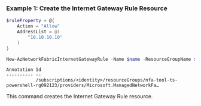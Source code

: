 ### Example 1: Create the Internet Gateway Rule Resource
```powershell
$ruleProperty = @{
    Action = "Allow"
    AddressList = @(
        "10.10.10.10"
    )
}

New-AzNetworkFabricInternetGatewayRule -Name $name -ResourceGroupName $resourceGroupName -Location $location -RuleProperty $ruleProperty
```

```output
Annotation Id
---------- --
           /subscriptions/<identity>/resourceGroups/nfa-tool-ts-powershell-rg092123/providers/Microsoft.ManagedNetworkFa…
```

This command creates the Internet Gateway Rule resource.

